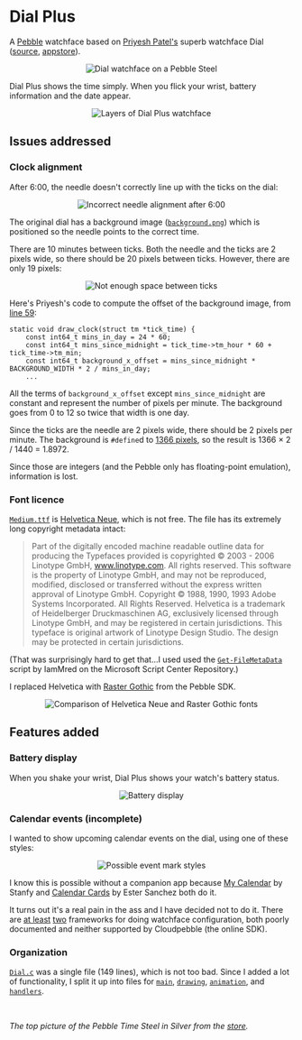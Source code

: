 # Dial Plus


A [Pebble](https://www.pebble.com) watchface based on [Priyesh Patel's](http://priyesh.me/) superb watchface Dial ([source](https://github.com/ItsPriyesh/Dial), [appstore](https://apps.getpebble.com/en_US/application/56512a8ba69d971f08000038)).

<p align="center" style="text-align: center">
<img src="readme_images/pebble_steel.png" alt="Dial watchface on a Pebble Steel">
</p>

Dial Plus shows the time simply. When you flick your wrist, battery information and the date appear.

<p align="center" style="text-align: center">
<img src="readme_images/layers.png" alt="Layers of Dial Plus watchface">
</p>

## Issues addressed

### Clock alignment

After 6:00, the needle doesn't correctly line up with the ticks on the dial:

<p align="center" style="text-align: center">
<img src="readme_images/alignment.png" alt="Incorrect needle alignment after 6:00">
</p>

The original dial has a background image ([`background.png`](https://github.com/ItsPriyesh/Dial/blob/master/resources/background.png)) which is positioned so the needle points to the correct time.

There are 10 minutes between ticks. Both the needle and the ticks are 2 pixels wide, so there should be 20 pixels between ticks. However, there are only 19 pixels:

<p align="center" style="text-align: center">
<img src="readme_images/spacing.png" alt="Not enough space between ticks">
</p>



Here's Priyesh's code to compute the offset of the background image, from [line 59](https://github.com/ItsPriyesh/Dial/blob/master/src/Dial.c#L57-L59):

```
static void draw_clock(struct tm *tick_time) {
    const int64_t mins_in_day = 24 * 60;
    const int64_t mins_since_midnight = tick_time->tm_hour * 60 + tick_time->tm_min;
    const int64_t background_x_offset = mins_since_midnight * BACKGROUND_WIDTH * 2 / mins_in_day;
    ...
```

All the terms of `background_x_offset` except `mins_since_midnight` are constant and represent the number of pixels per minute. The background goes from 0 to 12 so twice that width is one day.

Since the ticks are the needle are 2 pixels wide, there should be 2 pixels per minute. The background is `#define`d to [1366 pixels](https://github.com/ItsPriyesh/Dial/blob/master/src/Dial.c#L3), so the result is 1366 × 2 / 1440 = 1.8972.

Since those are integers (and the Pebble only has floating-point emulation), information is lost.


### Font licence

[`Medium.ttf`](https://github.com/ItsPriyesh/Dial/blob/master/resources/Medium.ttf) is [Helvetica Neue](https://www.linotype.com/1245395/neue-helvetica-family.html), which is not free. The file has its extremely long copyright metadata intact:

>Part of the digitally encoded machine readable outline data for producing the Typefaces provided is  copyrighted © 2003 - 2006 Linotype GmbH, www.linotype.com. All rights reserved. This software is  the property of Linotype GmbH, and may not be reproduced, modified, disclosed or transferred without the express written approval of Linotype GmbH. Copyright © 1988, 1990, 1993 Adobe Systems Incorporated. All Rights Reserved. Helvetica is a trademark of Heidelberger Druckmaschinen AG, exclusively licensed through Linotype GmbH, and may be registered in certain jurisdictions. This typeface is original artwork of Linotype Design Studio. The design may be protected in certain jurisdictions.

(That was surprisingly hard to get that...I used used the [`Get-FileMetaData`](https://gallery.technet.microsoft.com/scriptcenter/get-file-meta-data-function-f9e8d804) script by IamMred on the Microsoft Script Center Repository.)

I replaced Helvetica with [Raster Gothic](https://developer.pebble.com/guides/app-resources/system-fonts/#raster-gothic) from the Pebble SDK.

<p align="center" style="text-align: center">
<img src="readme_images/font_compare.png" alt="Comparison of Helvetica Neue and Raster Gothic fonts">
</p>



## Features added

### Battery display

When you shake your wrist, Dial Plus shows your watch's battery status.

<p align="center" style="text-align: center">
<img src="readme_images/battery.png" alt="Battery display">
</p>

### Calendar events (incomplete)

I wanted to show upcoming calendar events on the dial, using one of these styles:

<p align="center" style="text-align: center">
<img src="readme_images/event_marks.png" alt="Possible event mark styles">
</p>



I know this is possible without a companion app because [My Calendar](https://apps.getpebble.com/en_US/application/5425871e2375286a35000124?dev_settings=1) by Stanfy and [Calendar Cards](http://apps.getpebble.com/en_US/application/55ad0a036749cdddc6000075?dev_settings=1) by Ester Sanchez both do it.

It turns out it's a real pain in the ass and I have decided not to do it. There are [at least](https://github.com/pebble/slate) [two](https://developer.pebble.com/blog/2016/06/24/introducing-clay/) frameworks for doing watchface configuration, both poorly documented and neither supported by Cloudpebble (the online SDK).

### Organization

[`Dial.c`](https://github.com/ItsPriyesh/Dial/blob/master/src/Dial.c) was a single file (149 lines), which is not too bad. Since I added a lot of functionality, I split it up into files for [`main`](https://github.com/pfroud/DialPlus/blob/master/src/main.c), [`drawing`](https://github.com/pfroud/DialPlus/blob/master/src/drawing.c), [`animation`](https://github.com/pfroud/DialPlus/blob/master/src/animation.c), and [`handlers`](https://github.com/pfroud/DialPlus/blob/master/src/handlers.c).



&nbsp;

*The top picture of the Pebble Time Steel in Silver from the [store](https://www.pebble.com/buy-pebble-time-steel-smartwatch).*